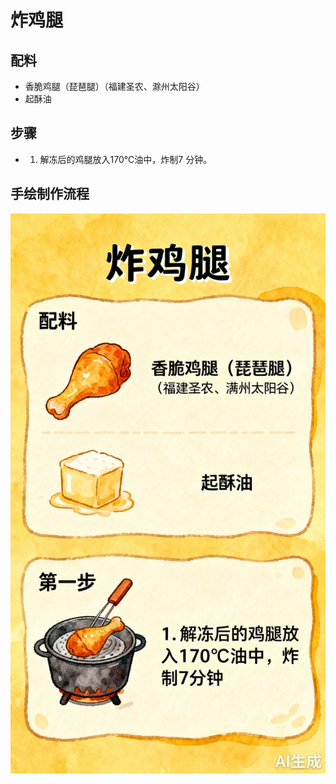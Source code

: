 # 炸鸡腿

## 配料

- 香脆鸡腿（琵琶腿）（福建圣农、滁州太阳谷）
- 起酥油

## 步骤

- 1. 解冻后的鸡腿放入170℃油中，炸制7 分钟。



## 手绘制作流程

![手绘制作流程](../images/炸品/炸鸡腿.jpg)
